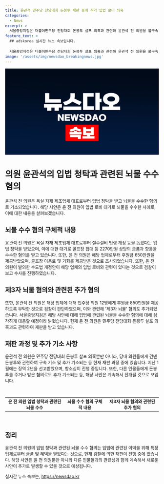 ```yaml
---
title: 윤관석 민주당 전당대회 돈봉투 재판 중에 추가 입법 로비 의혹
categories:
  - News
excerpt: >
  서울중앙지검은 더불어민주당 전당대회 돈봉투 살포 의혹과 관련해 윤관석 전 의원을 불구속 기소했다. 윤 전 의원은 욕실 자재 제조업체 대표로부터 뇌물을 수수하고, 입법 로비를 행사한 혐의를 받고 있다. 윤 전 의원은 현재 민주당 전당대회 돈봉투 살포 의혹으로도 재판 중이며, 1심에서 징역 2년을 선고받았고, 추가 기소된 혐의도 있어 항소심 중이다. 해당 법안은 국회에서 통과되었으며, 검찰은 윤 전 의원에게 제3자 뇌물 혐의도 있다는 것으로 조사를 진행하고 있다.
feature_text: >
  ## adskorea 실시간 뉴스 속보입니다.

  서울중앙지검은 더불어민주당 전당대회 돈봉투 살포 의혹과 관련해 윤관석 전 의원을 불구속 기소했다. 윤 전 의원은 욕실 자재 제조업체 대표로부터 뇌물을 수수하고, 입법 로비를 행사한 혐의를 받고 있다. 윤 전 의원은 현재 민주당 전당대회 돈봉투 살포 의혹으로도 재판 중이며, 1심에서 징역 2년을 선고받았고, 추가 기소된 혐의도 있어 항소심 중이다. 해당 법안은 국회에서 통과되었으며, 검찰은 윤 전 의원에게 제3자 뇌물 혐의도 있다는 것으로 조사를 진행하고 있다.
image: '/assets/img/newsdao_breakingnews.jpg'
---
```


<p><img src="/assets/img/newsdao_breakingnews.jpg" alt="adskorea 속보" /></p>

<h1 data-ke-size="size26">의원 윤관석의 입법 청탁과 관련된 뇌물 수수 혐의</h1>

<p data-ke-size="size16">윤관석 전 의원은 욕실 자재 제조업체 대표로부터 입법 청탁을 받고 뇌물을 수수한 혐의로 기소되었습니다. 해당 사안은 윤 전 의원이 입법 로비 대가로 뇌물을 수수한 사례로, 이에 대한 내용을 살펴보겠습니다.</p>

<h2 data-ke-size="size24">뇌물 수수 혐의 구체적 내용</h2>

<p data-ke-size="size16">윤관석 전 의원은 욕실 자재 제조업체 대표로부터 절수설비 법령 개정 등을 돕겠다는 입법 청탁을 받았으며, 이에 대한 대가로 골프장 접대 등 2270만원 상당의 금품과 향응을 수수한 혐의를 받고 있습니다. 또한, 윤 전 의원은 해당 업체로부터 후원금 650만원을 제공받았으며, 골프장 이용료 및 기회를 제공받은 것으로 조사되었습니다. 또한, 윤 전 의원이 발의한 수도법 개정안이 해당 업체의 입법 로비와 관련이 있다는 것으로 검찰이 보고 수사를 진행하였습니다.</p>

<h2 data-ke-size="size24">제3자 뇌물 혐의와 관련된 추가 혐의</h2>

<p data-ke-size="size16">또한, 윤관석 전 의원은 해당 업체에 대해 민주당 의원 12명에게 후원금 850만원을 제공하도록 부탁한 것으로 검찰이 판단하였으며, 이와 관련해 '제3자 뇌물' 혐의도 추가되었습니다. 서울중앙지검은 해당 사안에 대해 입법에 관련된 뇌물을 수수한 혐의에 대해 심각하게 대응할 예정이라 밝혔습니다. 현재 윤 전 의원은 민주당 전당대회 돈봉투 살포 의혹과도 관련하여 재판을 받고 있습니다.</p>

<h2 data-ke-size="size24">재판 과정 및 추가 기소 사항</h2>

<p data-ke-size="size16">윤관석 전 의원은 민주당 전당대회 돈봉투 살포 의혹뿐만 아니라, 당내 의원들에게 건넨 돈봉투와 관련하여 구속 기소 및 추가 기소되는 등 현재 재판 과정 중에 있습니다. 지난 1월에는 징역 2년을 선고받았으며, 항소심이 진행 중입니다. 또한, 다른 인물들에게 돈봉투를 주거나 받은 혐의로도 추가 기소되는 등, 해당 사안은 계속해서 전개될 것으로 보입니다.</p>

<p data-ke-size="size16">&nbsp;</p>

<table>
    <tbody>
        <tr>
            <td style="text-align: center; height: 17px;"><b>윤 전 의원 입법 청탁과 관련된 뇌물 수수</b></td>
        <td style="text-align: center; height: 17px;"><b>뇌물 수수 혐의 구체적 내용</b></td>
         <td style="text-align: center; height: 17px;"><b>제3자 뇌물 혐의와 관련된 추가 혐의</b></td>
    </tr>
    </tbody>
</table>

<p data-ke-size="size16">&nbsp;</p>

<h2 data-ke-size="size24">정리</h2>

<p data-ke-size="size16">윤관석 전 의원의 입법 청탁과 관련된 뇌물 수수 혐의는 입법에 관련된 이익을 위해 특정 업체로부터 금품 및 혜택을 받았다는 것으로, 현재 검찰에 의한 재판이 진행 중에 있습니다. 해당 사안은 윤 전 의원뿐만 아니라 다른 인물들과의 관련성과 함께 계속해서 새로운 사안이 추가로 발생할 수 있을 것으로 예상됩니다.</p>
실시간 뉴스 속보는, <a href="https://newsdao.kr" rel="dofollow">https://newsdao.kr</a>


